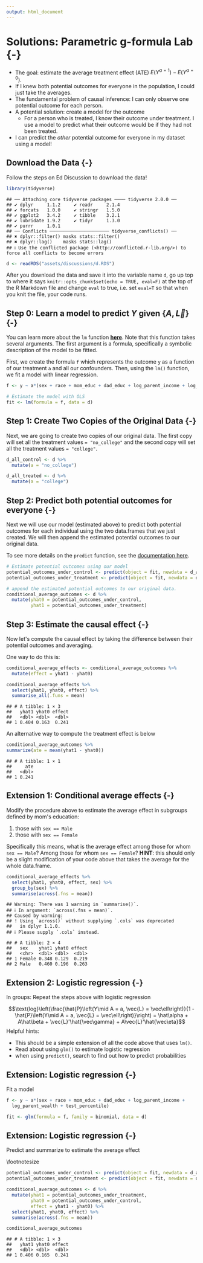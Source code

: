 ```yaml
---
output: html_document
---
```




# Solutions: Parametric g-formula Lab {-}

- The goal: estimate the average treatment effect (ATE) $E(Y^{a=1}) - E(Y^{a=0})$.
- If I knew both potential outcomes for everyone in the population, I could just take the averages.
- The fundamental problem of causal inference: I can only observe one potential outcome for each person. 
- A potential solution: create a model for the outcome 
  - For a person who is treated, I know their outcome under treatment. I use a model to predict what their outcome would be if they had not been treated.
- I can predict the *other* potential outcome for everyone in my dataset using a model! 

## Download the Data {-}

Follow the steps on Ed Discussion to download the data!

```r
library(tidyverse)
```

```
## ── Attaching core tidyverse packages ──── tidyverse 2.0.0 ──
## ✔ dplyr     1.1.2     ✔ readr     2.1.4
## ✔ forcats   1.0.0     ✔ stringr   1.5.0
## ✔ ggplot2   3.4.2     ✔ tibble    3.2.1
## ✔ lubridate 1.9.2     ✔ tidyr     1.3.0
## ✔ purrr     1.0.1     
## ── Conflicts ────────────────────── tidyverse_conflicts() ──
## ✖ dplyr::filter() masks stats::filter()
## ✖ dplyr::lag()    masks stats::lag()
## ℹ Use the conflicted package (<http://conflicted.r-lib.org/>) to force all conflicts to become errors
```

```r
d <- readRDS("assets/discussions/d.RDS")
```

After you download the data and save it into the variable name `d`, go up top to where it says `knitr::opts_chunk$set(echo = TRUE, eval=F)` at the top of the R Markdown file and change `eval` to true, i.e. set `eval=T` so that when you knit the file, your code runs.

## Step 0: Learn a model to predict $Y$ given $\{A,\vec{L}\}$ {-}
You can learn more about the `lm` function [**here**](https://www.rdocumentation.org/packages/stats/versions/3.6.2/topics/lm).
Note that this function takes several arguments. The first argument is a formula, specifically a symbolic description of the model to be fitted. 

First, we create the formula `f` which represents the outcome `y` as a function of our treatment `a` and all our confounders. Then, using the `lm()` function, we fit a model with linear regression.


```r
f <- y ~ a*(sex + race + mom_educ + dad_educ + log_parent_income + log_parent_wealth + test_percentile)

# Estimate the model with OLS
fit <- lm(formula = f, data = d)
```

## Step 1: Create Two Copies of the Original Data {-}

Next, we are going to create two copies of our original data. The first copy will set all the treatment values `= "no_college"` and the second copy will set all the treatment values `= "college"`. 

```r
d_all_control <- d %>%
  mutate(a = "no_college")

d_all_treated <- d %>%
  mutate(a = "college")
```


## Step 2: Predict both potential outcomes for everyone {-}
Next we will use our model (estimated above) to predict both potential outcomes for each individual using the two data.frames that we just created. We will then append the estimated potential outcomes to our original data.

To see more details on the `predict` function, see the 
[documentation here](https://www.rdocumentation.org/packages/stats/versions/3.6.2/topics/predict).


```r
# Estimate potential outcomes using our model
potential_outcomes_under_control <- predict(object = fit, newdata = d_all_control)
potential_outcomes_under_treatment <- predict(object = fit, newdata = d_all_treated)

# append the estimated potential outcomes to our original data.
conditional_average_outcomes <- d %>%
  mutate(yhat0 = potential_outcomes_under_control,
         yhat1 = potential_outcomes_under_treatment)
```

## Step 3: Estimate the causal effect {-}

Now let's compute the causal effect by taking the difference between their potential outcomes and averaging.

One way to do this is:


```r
conditional_average_effects <- conditional_average_outcomes %>%
  mutate(effect = yhat1 - yhat0)

conditional_average_effects %>%
  select(yhat1, yhat0, effect) %>%
  summarise_all(.funs = mean)
```

```
## # A tibble: 1 × 3
##   yhat1 yhat0 effect
##   <dbl> <dbl>  <dbl>
## 1 0.404 0.163  0.241
```

An alternative way to compute the treatment effect is below

```r
conditional_average_outcomes %>%
summarize(ate = mean(yhat1 - yhat0))
```

```
## # A tibble: 1 × 1
##     ate
##   <dbl>
## 1 0.241
```

## Extension 1: Conditional average effects {-}

Modify the procedure above to estimate the average effect in subgroups defined by mom's education:

1.  those with `sex == Male`
2.  those with `sex == Female`

Specifically this means, what is the average effect among those for whom `sex == Male`?
Among those for whom `sex == Female`? __HINT__: this should only be a slight modification
of your code above that takes the average for the whole data.frame.


```r
conditional_average_effects %>%
  select(yhat1, yhat0, effect, sex) %>%
  group_by(sex) %>%
  summarise(across(.fns = mean))
```

```
## Warning: There was 1 warning in `summarise()`.
## ℹ In argument: `across(.fns = mean)`.
## Caused by warning:
## ! Using `across()` without supplying `.cols` was deprecated
##   in dplyr 1.1.0.
## ℹ Please supply `.cols` instead.
```

```
## # A tibble: 2 × 4
##   sex    yhat1 yhat0 effect
##   <chr>  <dbl> <dbl>  <dbl>
## 1 Female 0.348 0.129  0.219
## 2 Male   0.460 0.196  0.263
```

## Extension 2: Logistic regression {-}

In groups: Repeat the steps above with logistic regression

$$\text{log}\left(\frac{\hat{P}\left(Y\mid A = a, \vec{L} = \vec\ell\right)}{1 - \hat{P}\left(Y\mid A = a, \vec{L} = \vec\ell\right)}\right) = \hat\alpha + A\hat\beta + \vec{L}'\hat{\vec\gamma} + A\vec{L}'\hat{\vec\eta}$$ Helpful hints:

-   This should be a simple extension of all the code above that uses `lm()`.
-   Read about using `glm()` to estimate logistic regression
-   when using `predict()`, search to find out how to predict probabilities

## Extension: Logistic regression {-}

Fit a model


```r
f <- y ~ a*(sex + race + mom_educ + dad_educ + log_parent_income +
  log_parent_wealth + test_percentile)

fit <- glm(formula = f, family = binomial, data = d)
```

## Extension: Logistic regression {-}

Predict and summarize to estimate the average effect

\footnotesize


```r
potential_outcomes_under_control <- predict(object = fit, newdata = d_all_control, type = "response")
potential_outcomes_under_treatment <- predict(object = fit, newdata = d_all_treated, type = "response")

conditional_average_outcomes <- d %>%
  mutate(yhat1 = potential_outcomes_under_treatment,
         yhat0 = potential_outcomes_under_control,
         effect = yhat1 - yhat0) %>%
  select(yhat1, yhat0, effect) %>%
  summarise(across(.fns = mean))

conditional_average_outcomes
```

```
## # A tibble: 1 × 3
##   yhat1 yhat0 effect
##   <dbl> <dbl>  <dbl>
## 1 0.406 0.165  0.241
```
